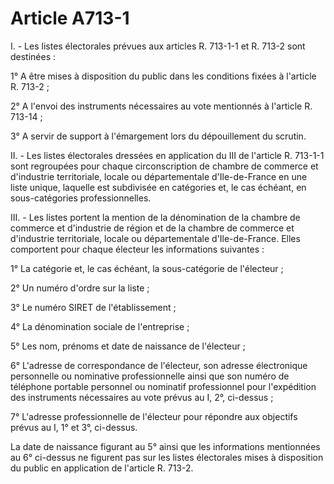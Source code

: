 # Article A713-1

I. - Les listes électorales prévues aux articles R. 713-1-1 et R. 713-2 sont destinées :

1° A être mises à disposition du public dans les conditions fixées à l'article R. 713-2 ;

2° A l'envoi des instruments nécessaires au vote mentionnés à l'article R. 713-14 ;

3° A servir de support à l'émargement lors du dépouillement du scrutin.

II. - Les listes électorales dressées en application du III de l'article R. 713-1-1 sont regroupées pour chaque circonscription de chambre de commerce et d'industrie territoriale, locale ou départementale d'Ile-de-France en une liste unique, laquelle est subdivisée en catégories et, le cas échéant, en sous-catégories professionnelles.

III. - Les listes portent la mention de la dénomination de la chambre de commerce et d'industrie de région et de la chambre de commerce et d'industrie territoriale, locale ou départementale d'Ile-de-France. Elles comportent pour chaque électeur les informations suivantes :

1° La catégorie et, le cas échéant, la sous-catégorie de l'électeur ;

2° Un numéro d'ordre sur la liste ;

3° Le numéro SIRET de l'établissement ;

4° La dénomination sociale de l'entreprise ;

5° Les nom, prénoms et date de naissance de l'électeur ;

6° L'adresse de correspondance de l'électeur, son adresse électronique personnelle ou nominative professionnelle ainsi que son numéro de téléphone portable personnel ou nominatif professionnel pour l'expédition des instruments nécessaires au vote prévus au I, 2°, ci-dessus ;

7° L'adresse professionnelle de l'électeur pour répondre aux objectifs prévus au I, 1° et 3°, ci-dessus.

La date de naissance figurant au 5° ainsi que les informations mentionnées au 6° ci-dessus ne figurent pas sur les listes électorales mises à disposition du public en application de l'article R. 713-2.
